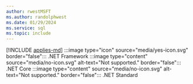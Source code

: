 ```yaml
---
author: rwestMSFT
ms.author: randolphwest
ms.date: 01/29/2024
ms.service: sql
ms.topic: include
---
```


[!INCLUDE [applies-md](applies-md.md)] :::image type="icon" source="media/yes-icon.svg" border="false"::: .NET Framework :::image type="content" source="media/no-icon.svg" alt-text="Not supported." border="false"::: .NET Core :::image type="content" source="media/no-icon.svg" alt-text="Not supported." border="false"::: .NET Standard

